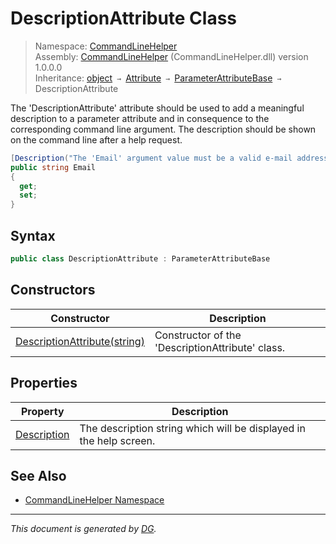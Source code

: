 ﻿# DescriptionAttribute Class

> Namespace: [CommandLineHelper](_toc.CommandLineHelper.md#commandlinehelper-namespace)\
> Assembly: [CommandLineHelper](_toc.CommandLineHelper.md) (CommandLineHelper.dll) version 1.0.0.0\
> Inheritance: [object](https://docs.microsoft.com/en-us/dotnet/api/system.object) `→` [Attribute](https://docs.microsoft.com/en-us/dotnet/api/system.attribute) `→` [ParameterAttributeBase](CommandLineHelper.ParameterAttributeBase.md) `→` DescriptionAttribute

The 'DescriptionAttribute' attribute should be used to add a meaningful description to a parameter attribute and in consequence to the corresponding command line argument. The description should be shown on the command line after a help request. 
```csharp
[Description("The 'Email' argument value must be a valid e-mail address.")]
public string Email
{
  get;
  set;
}
```


## Syntax

```csharp
public class DescriptionAttribute : ParameterAttributeBase
```

## Constructors

Constructor | Description
--- | ---
[DescriptionAttribute(string)](CommandLineHelper.DescriptionAttribute.-ctor.md) | Constructor of the 'DescriptionAttribute' class.

## Properties

Property | Description
--- | ---
[Description](CommandLineHelper.DescriptionAttribute.Description.md) | The description string which will be displayed in the help screen.

## See Also

- [CommandLineHelper Namespace](_toc.CommandLineHelper.md#commandlinehelper-namespace)

---

_This document is generated by [DG](https://github.com/Khojasteh/dg)._
